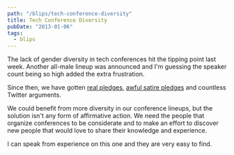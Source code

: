 ```yaml
---
path: "/blips/tech-conference-diversity"
title: Tech Conference Diversity
pubDate: "2013-01-06"
tags:
  - blips
---
```


The lack of gender diversity in tech conferences hit the tipping point last week. Another all-male lineup was announced and I'm guessing the speaker count being so high added the extra frustration.

Since then, we have gotten [real pledges](http://support.iawriter.com/help/kb/general-questions/markdown-syntax-reference-guide), [awful satire pledges](http://conferencequotas.com) and countless Twitter arguments.

We could benefit from more diversity in our conference lineups, but the solution isn't any form of affirmative action. We need the people that organize conferences to be considerate and to make an effort to discover new people that would love to share their knowledge and experience.

I can speak from experience on this one and they are very easy to find.
